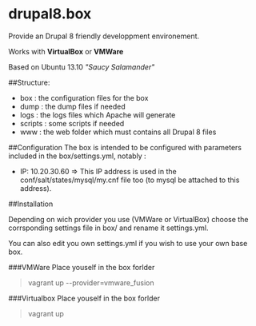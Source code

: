 drupal8.box
===========

Provide an Drupal 8 friendly developpment environement.

Works with **VirtualBox** or **VMWare**

Based on Ubuntu 13.10 *"Saucy Salamander"*

##Structure:

- box : the configuration files for the box
- dump : the dump files if needed
- logs : the logs files which Apache will generate
- scripts : some scripts if needed
- www : the web folder which must contains all Drupal 8 files

##Configuration
The box is intended to be configured with parameters included in the box/settings.yml, notably :

- IP: 10.20.30.60 => This IP address is used in the conf/salt/states/mysql/my.cnf file too (to mysql be attached to this address).

##Installation

Depending on wich provider you use (VMWare or VirtualBox) choose the corrsponding settings file in box/ and rename it settings.yml.

You can also edit you own settings.yml if you wish to use your own base box.

###VMWare
Place youself in the box forlder

>vagrant up --provider=vmware_fusion

###Virtualbox
Place youself in the box forlder

> vagrant up
